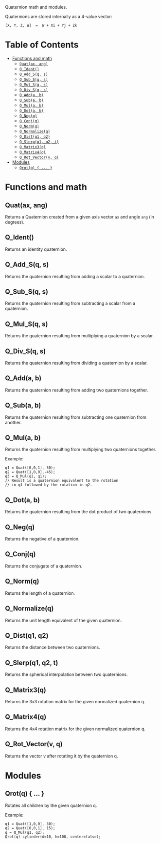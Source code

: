 Quaternion math and modules.

Quaternions are stored internally as a 4-value vector:

	[X, Y, Z, W]  =  W + Xi + Yj + Zk


# Table of Contents

- [Functions and math](#functions-and-math)
    - [`Quat(ax, ang)`](#quatax-ang)
    - [`Q_Ident()`](#q_ident)
    - [`Q_Add_S(q, s)`](#q_add_sq-s)
    - [`Q_Sub_S(q, s)`](#q_sub_sq-s)
    - [`Q_Mul_S(q, s)`](#q_mul_sq-s)
    - [`Q_Div_S(q, s)`](#q_div_sq-s)
    - [`Q_Add(a, b)`](#q_adda-b)
    - [`Q_Sub(a, b)`](#q_suba-b)
    - [`Q_Mul(a, b)`](#q_mula-b)
    - [`Q_Dot(a, b)`](#q_dota-b)
    - [`Q_Neg(q)`](#q_negq)
    - [`Q_Conj(q)`](#q_conjq)
    - [`Q_Norm(q)`](#q_normq)
    - [`Q_Normalize(q)`](#q_normalizeq)
    - [`Q_Dist(q1, q2)`](#q_distq1-q2)
    - [`Q_Slerp(q1, q2, t)`](#q_slerpq1-q2-t)
    - [`Q_Matrix3(q)`](#q_matrix3q)
    - [`Q_Matrix4(q)`](#q_matrix4q)
    - [`Q_Rot_Vector(v, q)`](#q_rot_vectorv-q)
- [Modules](#modules)
    - [`Qrot(q) { ... }`](#qrotq---)



# Functions and math


## Quat(ax, ang)
Returns a Quaternion created from a given axis vector `ax` and angle `ang` (in degrees).



## Q\_Ident()
Returns an identity quaternion.



## Q\_Add\_S(q, s)
Returns the quaternion resulting from adding a scalar to a quaternion.



## Q\_Sub\_S(q, s)
Returns the quaternion resulting from subtracting a scalar from a quaternion.



## Q\_Mul\_S(q, s)
Returns the quaternion resulting from multiplying a quaternion by a scalar.



## Q\_Div\_S(q, s)
Returns the quaternion resulting from dividing a quaternion by a scalar.



## Q\_Add(a, b)
Returns the quaternion resulting from adding two quaternions together.



## Q\_Sub(a, b)
Returns the quaternion resulting from subtracting one quaternion from another.



## Q\_Mul(a, b)
Returns the quaternion resulting from multiplying two quaternions together.

Example:

    q1 = Quat([0,0,1], 30);
    q2 = Quat([1,0,0],-45);
    q3 = Q_Mul(q2, q1);
    // Result is a quaternion equivalent to the rotation
    // in q1 followed by the rotation in q2.


## Q\_Dot(a, b)
Returns the quaternion resulting from the dot product of two quaternions.



## Q\_Neg(q)
Returns the negative of a quaternion.



## Q\_Conj(q)
Returns the conjugate of a quaternion.



## Q\_Norm(q)
Returns the length of a quaternion.



## Q\_Normalize(q)
Returns the unit length equivalent of the given quaternion.



## Q\_Dist(q1, q2)
Returns the distance between two quaternions.



## Q\_Slerp(q1, q2, t)
Returns the spherical interpolation between two quaternions.



## Q\_Matrix3(q)
Returns the 3x3 rotation matrix for the given normalized quaternion q.



## Q\_Matrix4(q)
Returns the 4x4 rotation matrix for the given normalized quaternion q.



## Q\_Rot\_Vector(v, q)
Returns the vector v after rotating it by the quaternion q.



# Modules


## Qrot(q) { ... }
Rotates all children by the given quaternion q.

Example:

    q1 = Quat([1,0,0], 30);
    q2 = Quat([0,0,1], 15);
    q = Q_Mul(q1, q2);
    Qrot(q) cylinder(d=10, h=100, center=false);




